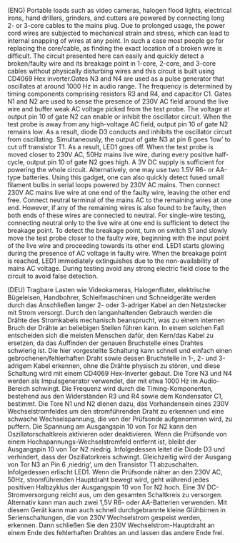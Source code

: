 (ENG) Portable loads such as video cameras, halogen flood lights, electrical irons, hand drillers, grinders, and cutters are powered by connecting long 2- or 3-core cables to the mains plug. Due to prolonged usage, the power cord wires are subjected to mechanical strain and stress, which can lead to internal snapping of wires at any point. In such a case most people go for replacing the core/cable, as finding the exact location of a broken wire is difficult. The circuit presented here can easily and quickly detect a broken/faulty wire and its breakage point in 1-core, 2-core, and 3-core cables without physically disturbing wires and this circuit is built using CD4069 Hex inverter.Gates N3 and N4 are used as a pulse generator that oscillates at around 1000 Hz in audio range. The frequency is determined by timing components comprising resistors R3 and R4, and capacitor C1. Gates N1 and N2 are used to sense the presence of 230V AC field around the live wire and buffer weak AC voltage picked from the test probe. The voltage at output pin 10 of gate N2 can enable or inhibit the oscillator circuit. When the test probe is away from any high-voltage AC field, output pin 10 of gate N2 remains low. As a result, diode D3 conducts and inhibits the oscillator circuit from oscillating. Simultaneously, the output of gate N3 at pin 6 goes ‘low’ to cut off transistor T1. As a result, LED1 goes off. When the test probe is moved closer to 230V AC, 50Hz mains live wire, during every positive half-cycle, output pin 10 of gate N2 goes high. A 3V DC supply is sufficient for powering the whole circuit. Alternatively, one may use two 1.5V R6- or AA-type batteries. Using this gadget, one can also quickly detect fused small filament bulbs in serial loops powered by 230V AC mains. 
 Then connect 230V AC mains live wire at one end of the faulty wire, leaving the other end free. Connect neutral terminal of the mains AC to the remaining wires at one end. However, if any of the remaining wires is also found to be faulty, then both ends of these wires are connected to neutral. For single-wire testing, connecting neutral only to the live wire at one end is sufficient to detect the breakage point. To detect the breakage point, turn on switch S1 and slowly move the test probe closer to the faulty wire, beginning with the input point of the live wire and proceeding towards its other end. LED1 starts glowing during the presence of AC voltage in faulty wire. When the breakage point is reached, LED1 immediately extinguishes due to the non-availability of mains AC voltage. During testing avoid any strong electric field close to the circuit to avoid false detection.

(DEU) Tragbare Lasten wie Videokameras, Halogenfluter, elektrische Bügeleisen, Handbohrer, Schleifmaschinen und Schneidgeräte werden durch das Anschließen langer 2- oder 3-adriger Kabel an den Netzstecker mit Strom versorgt. Durch den langanhaltenden Gebrauch werden die Drähte des Stromkabels mechanisch beansprucht, was zu einem internen Bruch der Drähte an beliebigen Stellen führen kann. In einem solchen Fall entscheiden sich die meisten Menschen dafür, den Kern/das Kabel zu ersetzen, da das Auffinden der genauen Bruchstelle eines Drahtes schwierig ist. Die hier vorgestellte Schaltung kann schnell und einfach einen gebrochenen/fehlerhaften Draht sowie dessen Bruchstelle in 1-, 2- und 3-adrigem Kabel erkennen, ohne die Drähte physisch zu stören, und diese Schaltung wird mit einem CD4069 Hex-Inverter gebaut. Die Tore N3 und N4 werden als Impulsgenerator verwendet, der mit etwa 1000 Hz im Audio-Bereich schwingt. Die Frequenz wird durch die Timing-Komponenten, bestehend aus den Widerständen R3 und R4 sowie dem Kondensator C1, bestimmt. Die Tore N1 und N2 dienen dazu, das Vorhandensein eines 230V Wechselstromfeldes um den stromführenden Draht zu erkennen und eine schwache Wechselspannung, die von der Prüfsonde aufgenommen wird, zu puffern. Die Spannung am Ausgangspin 10 von Tor N2 kann den Oszillatorschaltkreis aktivieren oder deaktivieren. Wenn die Prüfsonde von einem Hochspannungs-Wechselstromfeld entfernt ist, bleibt der Ausgangspin 10 von Tor N2 niedrig. Infolgedessen leitet die Diode D3 und verhindert, dass der Oszillatorkreis schwingt. Gleichzeitig wird der Ausgang von Tor N3 an Pin 6 ‚niedrig‘, um den Transistor T1 abzuschalten. Infolgedessen erlischt LED1. Wenn die Prüfsonde näher an den 230V AC, 50Hz, stromführenden Hauptdraht bewegt wird, geht während jedes positiven Halbzyklus der Ausgangspin 10 von Tor N2 hoch. Eine 3V DC-Stromversorgung reicht aus, um den gesamten Schaltkreis zu versorgen. Alternativ kann man auch zwei 1,5V R6- oder AA-Batterien verwenden. Mit diesem Gerät kann man auch schnell durchgebrannte kleine Glühbirnen in Serienschaltungen, die von 230V Wechselstrom gespeist werden, erkennen. Dann schließen Sie den 230V Wechselstrom-Hauptdraht an einem Ende des fehlerhaften Drahtes an und lassen das andere Ende frei. 


